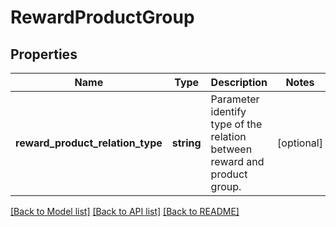 # RewardProductGroup

## Properties
Name | Type | Description | Notes
------------ | ------------- | ------------- | -------------
**reward_product_relation_type** | **string** | Parameter identify type of the relation between reward and product group. | [optional] 

[[Back to Model list]](../../README.md#documentation-for-models) [[Back to API list]](../../README.md#documentation-for-api-endpoints) [[Back to README]](../../README.md)

